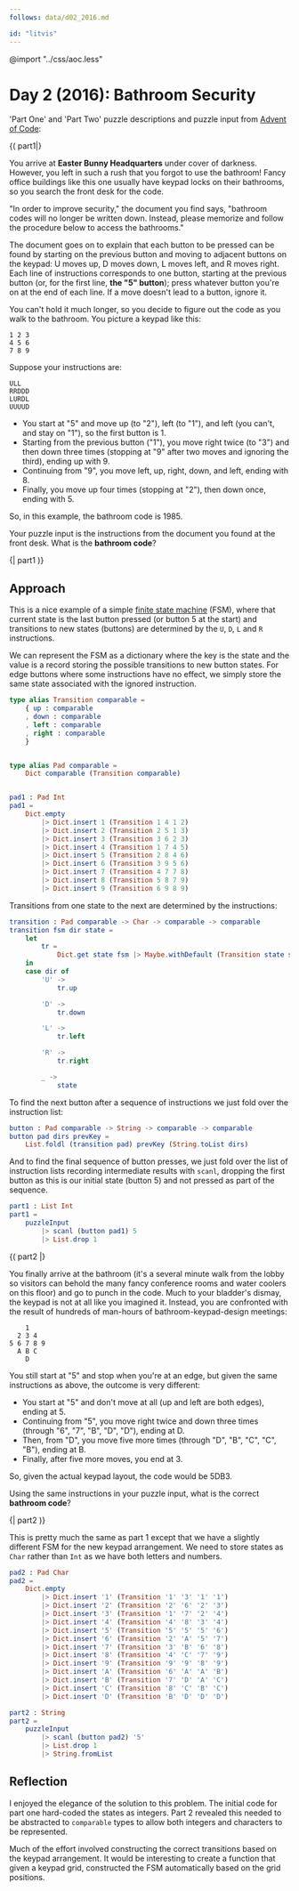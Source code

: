 ```yaml
---
follows: data/d02_2016.md

id: "litvis"
---
```


@import "../css/aoc.less"

# Day 2 (2016): Bathroom Security

'Part One' and 'Part Two' puzzle descriptions and puzzle input from [Advent of Code](https://adventofcode.com/2016/day/2):

{( part1|}

You arrive at **Easter Bunny Headquarters** under cover of darkness. However, you left in such a rush that you forgot to use the bathroom! Fancy office buildings like this one usually have keypad locks on their bathrooms, so you search the front desk for the code.

"In order to improve security," the document you find says, "bathroom codes will no longer be written down. Instead, please memorize and follow the procedure below to access the bathrooms."

The document goes on to explain that each button to be pressed can be found by starting on the previous button and moving to adjacent buttons on the keypad: U moves up, D moves down, L moves left, and R moves right. Each line of instructions corresponds to one button, starting at the previous button (or, for the first line, **the "5" button**); press whatever button you're on at the end of each line. If a move doesn't lead to a button, ignore it.

You can't hold it much longer, so you decide to figure out the code as you walk to the bathroom. You picture a keypad like this:

    1 2 3
    4 5 6
    7 8 9

Suppose your instructions are:

    ULL
    RRDDD
    LURDL
    UUUUD

- You start at "5" and move up (to "2"), left (to "1"), and left (you can't, and stay on "1"), so the first button is 1.
- Starting from the previous button ("1"), you move right twice (to "3") and then down three times (stopping at "9" after two moves and ignoring the third), ending up with 9.
- Continuing from "9", you move left, up, right, down, and left, ending with 8.
- Finally, you move up four times (stopping at "2"), then down once, ending with 5.

So, in this example, the bathroom code is 1985.

Your puzzle input is the instructions from the document you found at the front desk. What is the **bathroom code**?

{| part1 )}

## Approach

This is a nice example of a simple [finite state machine](https://en.wikipedia.org/wiki/Finite-state_machine) (FSM), where that current state is the last button pressed (or button 5 at the start) and transitions to new states (buttons) are determined by the `U`, `D`, `L` and `R` instructions.

We can represent the FSM as a dictionary where the key is the state and the value is a record storing the possible transitions to new button states. For edge buttons where some instructions have no effect, we simply store the same state associated with the ignored instruction.

```elm {l}
type alias Transition comparable =
    { up : comparable
    , down : comparable
    , left : comparable
    , right : comparable
    }


type alias Pad comparable =
    Dict comparable (Transition comparable)


pad1 : Pad Int
pad1 =
    Dict.empty
        |> Dict.insert 1 (Transition 1 4 1 2)
        |> Dict.insert 2 (Transition 2 5 1 3)
        |> Dict.insert 3 (Transition 3 6 2 3)
        |> Dict.insert 4 (Transition 1 7 4 5)
        |> Dict.insert 5 (Transition 2 8 4 6)
        |> Dict.insert 6 (Transition 3 9 5 6)
        |> Dict.insert 7 (Transition 4 7 7 8)
        |> Dict.insert 8 (Transition 5 8 7 9)
        |> Dict.insert 9 (Transition 6 9 8 9)
```

Transitions from one state to the next are determined by the instructions:

```elm {l}
transition : Pad comparable -> Char -> comparable -> comparable
transition fsm dir state =
    let
        tr =
            Dict.get state fsm |> Maybe.withDefault (Transition state state state state)
    in
    case dir of
        'U' ->
            tr.up

        'D' ->
            tr.down

        'L' ->
            tr.left

        'R' ->
            tr.right

        _ ->
            state
```

To find the next button after a sequence of instructions we just fold over the instruction list:

```elm {l}
button : Pad comparable -> String -> comparable -> comparable
button pad dirs prevKey =
    List.foldl (transition pad) prevKey (String.toList dirs)
```

And to find the final sequence of button presses, we just fold over the list of instruction lists recording intermediate results with `scanl`, dropping the first button as this is our initial state (button 5) and not pressed as part of the sequence.

```elm {l r}
part1 : List Int
part1 =
    puzzleInput
        |> scanl (button pad1) 5
        |> List.drop 1
```

{( part2 |}

You finally arrive at the bathroom (it's a several minute walk from the lobby so visitors can behold the many fancy conference rooms and water coolers on this floor) and go to punch in the code. Much to your bladder's dismay, the keypad is not at all like you imagined it. Instead, you are confronted with the result of hundreds of man-hours of bathroom-keypad-design meetings:

        1
      2 3 4
    5 6 7 8 9
      A B C
        D

You still start at "5" and stop when you're at an edge, but given the same instructions as above, the outcome is very different:

- You start at "5" and don't move at all (up and left are both edges), ending at 5.
- Continuing from "5", you move right twice and down three times (through "6", "7", "B", "D", "D"), ending at D.
- Then, from "D", you move five more times (through "D", "B", "C", "C", "B"), ending at B.
- Finally, after five more moves, you end at 3.

So, given the actual keypad layout, the code would be 5DB3.

Using the same instructions in your puzzle input, what is the correct **bathroom code**?

{| part2 )}

This is pretty much the same as part 1 except that we have a slightly different FSM for the new keypad arrangement. We need to store states as `Char` rather than `Int` as we have both letters and numbers.

```elm {l}
pad2 : Pad Char
pad2 =
    Dict.empty
        |> Dict.insert '1' (Transition '1' '3' '1' '1')
        |> Dict.insert '2' (Transition '2' '6' '2' '3')
        |> Dict.insert '3' (Transition '1' '7' '2' '4')
        |> Dict.insert '4' (Transition '4' '8' '3' '4')
        |> Dict.insert '5' (Transition '5' '5' '5' '6')
        |> Dict.insert '6' (Transition '2' 'A' '5' '7')
        |> Dict.insert '7' (Transition '3' 'B' '6' '8')
        |> Dict.insert '8' (Transition '4' 'C' '7' '9')
        |> Dict.insert '9' (Transition '9' '9' '8' '9')
        |> Dict.insert 'A' (Transition '6' 'A' 'A' 'B')
        |> Dict.insert 'B' (Transition '7' 'D' 'A' 'C')
        |> Dict.insert 'C' (Transition '8' 'C' 'B' 'C')
        |> Dict.insert 'D' (Transition 'B' 'D' 'D' 'D')
```

```elm {l r}
part2 : String
part2 =
    puzzleInput
        |> scanl (button pad2) '5'
        |> List.drop 1
        |> String.fromList
```

## Reflection

I enjoyed the elegance of the solution to this problem. The initial code for part one hard-coded the states as integers. Part 2 revealed this needed to be abstracted to `comparable` types to allow both integers and characters to be represented.

Much of the effort involved constructing the correct transitions based on the keypad arrangement. It would be interesting to create a function that given a keypad grid, constructed the FSM automatically based on the grid positions.

